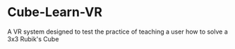 # Cube-Learn-VR
A VR system designed to test the practice of teaching a user how to solve a 3x3 Rubik's Cube 
